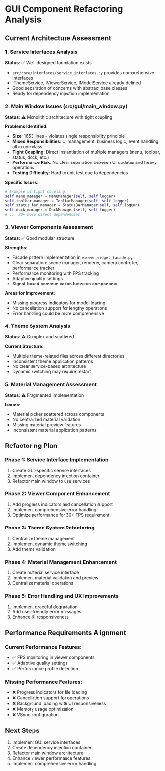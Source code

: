 # GUI Component Refactoring Analysis

## Current Architecture Assessment

### 1. Service Interfaces Analysis
**Status**: ✅ Well-designed foundation exists
- `src/core/interfaces/service_interfaces.py` provides comprehensive interfaces
- IThemeService, IViewerService, IModelService already defined
- Good separation of concerns with abstract base classes
- Ready for dependency injection implementation

### 2. Main Window Issues (src/gui/main_window.py)
**Status**: ⚠️ Monolithic architecture with tight coupling

**Problems Identified**:
- **Size**: 1653 lines - violates single responsibility principle
- **Mixed Responsibilities**: UI management, business logic, event handling all in one class
- **Tight Coupling**: Direct instantiation of multiple managers (menu, toolbar, status, dock, etc.)
- **Performance Risk**: No clear separation between UI updates and heavy operations
- **Testing Difficulty**: Hard to unit test due to dependencies

**Specific Issues**:
```python
# Example of tight coupling
self.menu_manager = MenuManager(self, self.logger)
self.toolbar_manager = ToolbarManager(self, self.logger)
self.status_bar_manager = StatusBarManager(self, self.logger)
self.dock_manager = DockManager(self, self.logger)
# ... 20+ more direct dependencies
```

### 3. Viewer Components Assessment
**Status**: ✅ Good modular structure

**Strengths**:
- Facade pattern implementation in `viewer_widget_facade.py`
- Clear separation: scene manager, renderer, camera controller, performance tracker
- Performance monitoring with FPS tracking
- Adaptive quality settings
- Signal-based communication between components

**Areas for Improvement**:
- Missing progress indicators for model loading
- No cancellation support for lengthy operations
- Error handling could be more comprehensive

### 4. Theme System Analysis
**Status**: ⚠️ Complex and scattered

**Current Structure**:
- Multiple theme-related files across different directories
- Inconsistent theme application patterns
- No clear service-based architecture
- Dynamic switching may require restart

### 5. Material Management Assessment
**Status**: ⚠️ Fragmented implementation

**Issues**:
- Material picker scattered across components
- No centralized material validation
- Missing material preview features
- Inconsistent material application patterns

## Refactoring Plan

### Phase 1: Service Interface Implementation
1. Create GUI-specific service interfaces
2. Implement dependency injection container
3. Refactor main window to use services

### Phase 2: Viewer Component Enhancement
1. Add progress indicators and cancellation support
2. Implement comprehensive error handling
3. Optimize performance for 30+ FPS requirement

### Phase 3: Theme System Refactoring
1. Centralize theme management
2. Implement dynamic theme switching
3. Add theme validation

### Phase 4: Material Management Enhancement
1. Create material service interface
2. Implement material validation and preview
3. Centralize material operations

### Phase 5: Error Handling and UX Improvements
1. Implement graceful degradation
2. Add user-friendly error messages
3. Enhance UI responsiveness

## Performance Requirements Alignment

### Current Performance Features:
- ✅ FPS monitoring in viewer components
- ✅ Adaptive quality settings
- ✅ Performance profile detection

### Missing Performance Features:
- ❌ Progress indicators for file loading
- ❌ Cancellation support for operations
- ❌ Background loading with UI responsiveness
- ❌ Memory usage optimization
- ❌ VSync configuration

## Next Steps
1. Implement GUI service interfaces
2. Create dependency injection container
3. Refactor main window architecture
4. Enhance viewer performance features
5. Implement comprehensive error handling